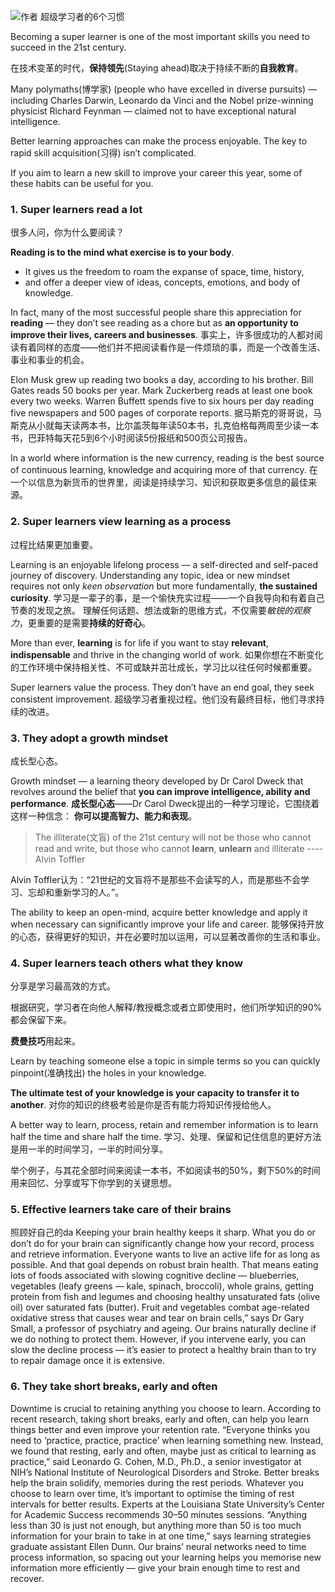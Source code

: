 ![作者](./_image/2020-07-06-16-25-02.png)
超级学习者的6个习惯
 
Becoming a super learner is one of the most important skills you need to succeed in the 21st century. 

在技术变革的时代，**保持领先**(Staying ahead)取决于持续不断的**自我教育**。

Many polymaths(博学家) (people who have excelled in diverse pursuits) — including Charles Darwin, Leonardo da Vinci and the Nobel prize-winning physicist Richard Feynman — claimed not to have exceptional natural intelligence.

Better learning approaches can make the process enjoyable. The key to rapid skill acquisition(习得) isn’t complicated. 

If you aim to learn a new skill to improve your career this year, some of these habits can be useful for you.

### 1. Super learners read a lot  
很多人问，你为什么要阅读？

**Reading is to the mind what exercise is to your body**. 
* It gives us the freedom to roam the expanse of space, time, history, 
* and offer a deeper view of ideas, concepts, emotions, and body of knowledge.

In fact, many of the most successful people share this appreciation for **reading** — 
they don’t see reading as a chore but as **an opportunity to improve their lives, careers and businesses**.
事实上，许多很成功的人都对阅读有着同样的态度——他们并不把阅读看作是一件烦琐的事，而是一个改善生活、事业和事业的机会。

Elon Musk grew up reading two books a day, according to his brother. Bill Gates reads 50 books per year. Mark Zuckerberg reads at least one book every two weeks. Warren Buffett spends five to six hours per day reading five newspapers and 500 pages of corporate reports.
据马斯克的哥哥说，马斯克从小就每天读两本书，比尔盖茨每年读50本书，扎克伯格每两周至少读一本书，巴菲特每天花5到6个小时阅读5份报纸和500页公司报告。

In a world where information is the new currency, reading is the best source of continuous learning, knowledge and acquiring more of that currency.
在一个以信息为新货币的世界里，阅读是持续学习、知识和获取更多信息的最佳来源。

### 2. Super learners view learning as a process
过程比结果更加重要。

Learning is an enjoyable lifelong process — a self-directed and self-paced journey of discovery. 
Understanding any topic, idea or new mindset requires not only *keen observation* but more fundamentally, **the sustained curiosity**.
学习是一辈子的事，是一个愉快充实过程——一个自我导向和有着自己节奏的发现之旅。
理解任何话题、想法或新的思维方式，不仅需要*敏锐的观察力*，更重要的是需要**持续的好奇心**。

More than ever, **learning** is for life if you want to stay **relevant**, **indispensable** and thrive in the changing world of work.
如果你想在不断变化的工作环境中保持相关性、不可或缺并茁壮成长，学习比以往任何时候都重要。

Super learners value the process. They don’t have an end goal, they seek consistent improvement. 
超级学习者重视过程。他们没有最终目标，他们寻求持续的改进。

### 3. They adopt a growth mindset
成长型心态。

Growth mindset — a learning theory developed by Dr Carol Dweck that revolves around the belief that 
**you can improve intelligence, ability and performance**.
**成长型心态**——Dr Carol Dweck提出的一种学习理论，它围绕着这样一种信念：
**你可以提高智力、能力和表现**。

>The illiterate(文盲) of the 21st century will not be those who cannot read and write, but those who cannot **learn**, **unlearn** and illiterate  ----Alvin Toffler

Alvin Toffler认为：“21世纪的文盲将不是那些不会读写的人，而是那些不会学习、忘却和重新学习的人。”。

The ability to keep an open-mind, acquire better knowledge and apply it when necessary can significantly improve your life and career.
能够保持开放的心态，获得更好的知识，并在必要时加以运用，可以显著改善你的生活和事业。

### 4. Super learners teach others what they know
分享是学习最高效的方式。

根据研究，学习者在向他人解释/教授概念或者立即使用时，他们所学知识的90%都会保留下来。

**费曼技巧**用起来。

Learn by teaching someone else a topic in simple terms so you can quickly pinpoint(准确找出) the holes in your knowledge. 

**The ultimate test of your knowledge is your capacity to transfer it to another**. 
对你的知识的终极考验是你是否有能力将知识传授给他人。

A better way to learn, process, retain and remember information is to learn half the time and share half the time. 
学习、处理、保留和记住信息的更好方法是用一半的时间学习，一半的时间分享。

举个例子，与其花全部时间来阅读一本书，不如阅读书的50%，剩下50%的时间用来回忆、分享或写下你学到的关键思想。

### 5. Effective learners take care of their brains
照顾好自己的da
Keeping your brain healthy keeps it sharp. What you do or don’t do for your brain can significantly change how your record, process and retrieve information. Everyone wants to live an active life for as long as possible. And that goal depends on robust brain health.
That means eating lots of foods associated with slowing cognitive decline — blueberries, vegetables (leafy greens — kale, spinach, broccoli), whole grains, getting protein from fish and legumes and choosing healthy unsaturated fats (olive oil) over saturated fats (butter).
Fruit and vegetables combat age-related oxidative stress that causes wear and tear on brain cells,” says Dr Gary Small, a professor of psychiatry and ageing.
Our brains naturally decline if we do nothing to protect them. However, if you intervene early, you can slow the decline process — it’s easier to protect a healthy brain than to try to repair damage once it is extensive.

### 6. They take short breaks, early and often
Downtime is crucial to retaining anything you choose to learn. According to recent research, taking short breaks, early and often, can help you learn things better and even improve your retention rate.
“Everyone thinks you need to ‘practice, practice, practice’ when learning something new. Instead, we found that resting, early and often, maybe just as critical to learning as practice,” said Leonardo G. Cohen, M.D., Ph.D., a senior investigator at NIH’s National Institute of Neurological Disorders and Stroke.
Better breaks help the brain solidify, memories during the rest periods. Whatever you choose to learn over time, it’s important to optimise the timing of rest intervals for better results.
Experts at the Louisiana State University’s Center for Academic Success recommends 30–50 minutes sessions. “Anything less than 30 is just not enough, but anything more than 50 is too much information for your brain to take in at one time,” says learning strategies graduate assistant Ellen Dunn.
Our brains’ neural networks need to time process information, so spacing out your learning helps you memorise new information more efficiently — give your brain enough time to rest and recover.